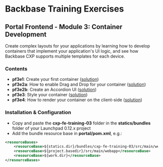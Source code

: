 # Backbase Training Exercises

## Portal Frontend - Module 3: Container Development

Create complex layouts for your applications by learning how to develop containers that implement your application's UI logic, and see how Backbase CXP supports multiple templates for each device.

### Contents

 - **pf3e1**: Create your first container ([solution](cxp-fe-training-03/src/main/webapp/static/cxp-fe-training-03/containers/pf3e1-accordion))
 - **pf3e2a**: How to enable Drag and Drop for your container ([solution](cxp-fe-training-03/src/main/webapp/static/cxp-fe-training-03/containers/pf3e2a-accordion))
 - **pf3e2b**: Create an Accordion UI ([solution](cxp-fe-training-03/src/main/webapp/static/cxp-fe-training-03/containers/pf3e2b-accordion))
 - **pf3e3**: Style your container ([solution](cxp-fe-training-03/src/main/webapp/static/cxp-fe-training-03/containers/pf3e3-accordion))
 - **pf3e4**: How to render your container on the client-side ([solution](cxp-fe-training-03/src/main/webapp/static/cxp-fe-training-03/containers/pf3e4-accordion))

### Installation & Configuration

 - Copy and paste the **cxp-fe-training-03** folder in the **statics/bundles** folder of your Launchpad 0.12.x project
 - Add the bundle resource base in **portal/pom.xml**, e.g.:

```xml
<resourceBases>
    <resourceBase>${statics.dir}/bundles/cxp-fe-training-03/src/main/webapp</resourceBase>
    <resourceBase>${project.basedir}/src/main/webapp</resourceBase>
    <resourceBase>${work.dir}</resourceBase>
</resourceBases>
```
